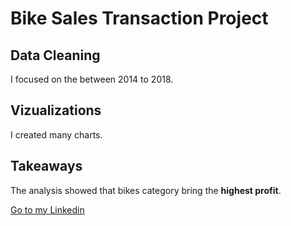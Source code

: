 # Bike Sales Transaction Project

## Data Cleaning
I focused on the between 2014 to 2018.

## Vizualizations
I created many charts.

## Takeaways
The analysis showed that bikes category bring the **highest profit**.


<a href="https://https://www.linkedin.com/in/tansu-ayaz-797bb313a/">Go to my Linkedin</a>
